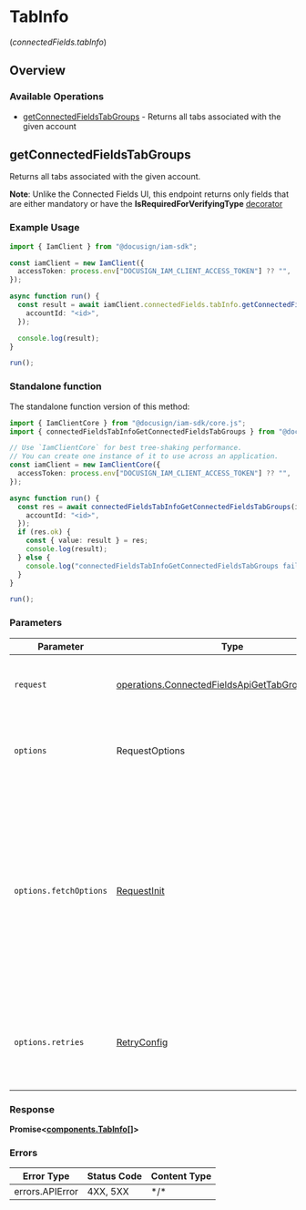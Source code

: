 # TabInfo
(*connectedFields.tabInfo*)

## Overview

### Available Operations

* [getConnectedFieldsTabGroups](#getconnectedfieldstabgroups) - Returns all tabs associated with the given account

## getConnectedFieldsTabGroups

Returns all tabs associated with the given account. 

 **Note**: Unlike the Connected Fields UI, this endpoint returns only fields that are either mandatory or have the **IsRequiredForVerifyingType** <a href="https://concerto.accordproject.org/docs/design/specification/model-decorators/" target="_blank">decorator</a>

### Example Usage

```typescript
import { IamClient } from "@docusign/iam-sdk";

const iamClient = new IamClient({
  accessToken: process.env["DOCUSIGN_IAM_CLIENT_ACCESS_TOKEN"] ?? "",
});

async function run() {
  const result = await iamClient.connectedFields.tabInfo.getConnectedFieldsTabGroups({
    accountId: "<id>",
  });

  console.log(result);
}

run();
```

### Standalone function

The standalone function version of this method:

```typescript
import { IamClientCore } from "@docusign/iam-sdk/core.js";
import { connectedFieldsTabInfoGetConnectedFieldsTabGroups } from "@docusign/iam-sdk/funcs/connectedFieldsTabInfoGetConnectedFieldsTabGroups.js";

// Use `IamClientCore` for best tree-shaking performance.
// You can create one instance of it to use across an application.
const iamClient = new IamClientCore({
  accessToken: process.env["DOCUSIGN_IAM_CLIENT_ACCESS_TOKEN"] ?? "",
});

async function run() {
  const res = await connectedFieldsTabInfoGetConnectedFieldsTabGroups(iamClient, {
    accountId: "<id>",
  });
  if (res.ok) {
    const { value: result } = res;
    console.log(result);
  } else {
    console.log("connectedFieldsTabInfoGetConnectedFieldsTabGroups failed:", res.error);
  }
}

run();
```

### Parameters

| Parameter                                                                                                                                                                      | Type                                                                                                                                                                           | Required                                                                                                                                                                       | Description                                                                                                                                                                    |
| ------------------------------------------------------------------------------------------------------------------------------------------------------------------------------ | ------------------------------------------------------------------------------------------------------------------------------------------------------------------------------ | ------------------------------------------------------------------------------------------------------------------------------------------------------------------------------ | ------------------------------------------------------------------------------------------------------------------------------------------------------------------------------ |
| `request`                                                                                                                                                                      | [operations.ConnectedFieldsApiGetTabGroupsRequest](../../models/operations/connectedfieldsapigettabgroupsrequest.md)                                                           | :heavy_check_mark:                                                                                                                                                             | The request object to use for the request.                                                                                                                                     |
| `options`                                                                                                                                                                      | RequestOptions                                                                                                                                                                 | :heavy_minus_sign:                                                                                                                                                             | Used to set various options for making HTTP requests.                                                                                                                          |
| `options.fetchOptions`                                                                                                                                                         | [RequestInit](https://developer.mozilla.org/en-US/docs/Web/API/Request/Request#options)                                                                                        | :heavy_minus_sign:                                                                                                                                                             | Options that are passed to the underlying HTTP request. This can be used to inject extra headers for examples. All `Request` options, except `method` and `body`, are allowed. |
| `options.retries`                                                                                                                                                              | [RetryConfig](../../lib/utils/retryconfig.md)                                                                                                                                  | :heavy_minus_sign:                                                                                                                                                             | Enables retrying HTTP requests under certain failure conditions.                                                                                                               |

### Response

**Promise\<[components.TabInfo[]](../../models/.md)\>**

### Errors

| Error Type      | Status Code     | Content Type    |
| --------------- | --------------- | --------------- |
| errors.APIError | 4XX, 5XX        | \*/\*           |